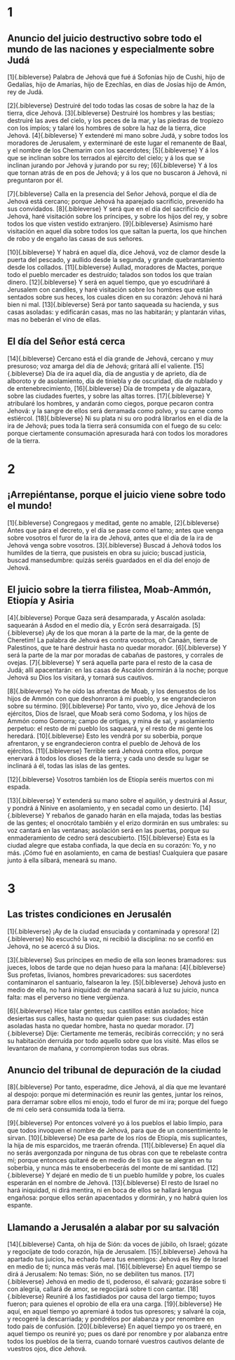 # 1 
## Anuncio del juicio destructivo sobre todo el mundo de las naciones y especialmente sobre Judá
[1]{.bibleverse} Palabra de Jehová que fué á Sofonías hijo de Cushi, hijo de Gedalías, hijo de Amarías, hijo de Ezechîas, en días de Josías hijo de Amón, rey de Judá.

 
[2]{.bibleverse} Destruiré del todo todas las cosas de sobre la haz de la tierra, dice Jehová. 
[3]{.bibleverse} Destruiré los hombres y las bestias; destruiré las aves del cielo, y los peces de la mar, y las piedras de tropiezo con los impíos; y talaré los hombres de sobre la haz de la tierra, dice Jehová. 
[4]{.bibleverse} Y extenderé mi mano sobre Judá, y sobre todos los moradores de Jerusalem, y exterminaré de este lugar el remanente de Baal, y el nombre de los Chemarim con los sacerdotes; 
[5]{.bibleverse} Y á los que se inclinan sobre los terrados al ejército del cielo; y á los que se inclinan jurando por Jehová y jurando por su rey; 
[6]{.bibleverse} Y á los que tornan atrás de en pos de Jehová; y á los que no buscaron á Jehová, ni preguntaron por él.

 
[7]{.bibleverse} Calla en la presencia del Señor Jehová, porque el día de Jehová está cercano; porque Jehová ha aparejado sacrificio, prevenido ha sus convidados. 
[8]{.bibleverse} Y será que en el día del sacrificio de Jehová, haré visitación sobre los príncipes, y sobre los hijos del rey, y sobre todos los que visten vestido extranjero. 
[9]{.bibleverse} Asimismo haré visitación en aquel día sobre todos los que saltan la puerta, los que hinchen de robo y de engaño las casas de sus señores.

 
[10]{.bibleverse} Y habrá en aquel día, dice Jehová, voz de clamor desde la puerta del pescado, y aullido desde la segunda, y grande quebrantamiento desde los collados. 
[11]{.bibleverse} Aullad, moradores de Mactes, porque todo el pueblo mercader es destruído; talados son todos los que traían dinero. 
[12]{.bibleverse} Y será en aquel tiempo, que yo escudriñaré á Jerusalem con candiles, y haré visitación sobre los hombres que están sentados sobre sus heces, los cuales dicen en su corazón: Jehová ni hará bien ni mal. 
[13]{.bibleverse} Será por tanto saqueada su hacienda, y sus casas asoladas: y edificarán casas, mas no las habitarán; y plantarán viñas, mas no beberán el vino de ellas.

## El día del Señor está cerca
 
[14]{.bibleverse} Cercano está el día grande de Jehová, cercano y muy presuroso; voz amarga del día de Jehová; gritará allí el valiente. 
[15]{.bibleverse} Día de ira aquel día, día de angustia y de aprieto, día de alboroto y de asolamiento, día de tiniebla y de oscuridad, día de nublado y de entenebrecimiento, 
[16]{.bibleverse} Día de trompeta y de algazara, sobre las ciudades fuertes, y sobre las altas torres. 
[17]{.bibleverse} Y atribularé los hombres, y andarán como ciegos, porque pecaron contra Jehová: y la sangre de ellos será derramada como polvo, y su carne como estiércol. 
[18]{.bibleverse} Ni su plata ni su oro podrá librarlos en el día de la ira de Jehová; pues toda la tierra será consumida con el fuego de su celo: porque ciertamente consumación apresurada hará con todos los moradores de la tierra. 

# 2 
## ¡Arrepiéntanse, porque el juicio viene sobre todo el mundo!
[1]{.bibleverse} Congregaos y meditad, gente no amable, 
[2]{.bibleverse} Antes que pára el decreto, y el día se pase como el tamo; antes que venga sobre vosotros el furor de la ira de Jehová, antes que el día de la ira de Jehová venga sobre vosotros. 
[3]{.bibleverse} Buscad á Jehová todos los humildes de la tierra, que pusisteis en obra su juicio; buscad justicia, buscad mansedumbre: quizás seréis guardados en el día del enojo de Jehová.

## El juicio sobre la tierra filistea, Moab-Ammón, Etiopía y Asiria
 
[4]{.bibleverse} Porque Gaza será desamparada, y Ascalón asolada: saquearán á Asdod en el medio día, y Ecrón será desarraigada. 
[5]{.bibleverse} ¡Ay de los que moran á la parte de la mar, de la gente de Cheretim! La palabra de Jehová es contra vosotros, oh Canaán, tierra de Palestinos, que te haré destruir hasta no quedar morador. 
[6]{.bibleverse} Y será la parte de la mar por moradas de cabañas de pastores, y corrales de ovejas. 
[7]{.bibleverse} Y será aquella parte para el resto de la casa de Judá; allí apacentarán: en las casas de Ascalón dormirán á la noche; porque Jehová su Dios los visitará, y tornará sus cautivos.

 
[8]{.bibleverse} Yo he oído las afrentas de Moab, y los denuestos de los hijos de Ammón con que deshonraron á mi pueblo, y se engrandecieron sobre su término. 
[9]{.bibleverse} Por tanto, vivo yo, dice Jehová de los ejércitos, Dios de Israel, que Moab será como Sodoma, y los hijos de Ammón como Gomorra; campo de ortigas, y mina de sal, y asolamiento perpetuo: el resto de mi pueblo los saqueará, y el resto de mi gente los heredará. 
[10]{.bibleverse} Esto les vendrá por su soberbia, porque afrentaron, y se engrandecieron contra el pueblo de Jehová de los ejércitos. 
[11]{.bibleverse} Terrible será Jehová contra ellos, porque enervará á todos los dioses de la tierra; y cada uno desde su lugar se inclinará á él, todas las islas de las gentes.

 
[12]{.bibleverse} Vosotros también los de Etiopía seréis muertos con mi espada.

 
[13]{.bibleverse} Y extenderá su mano sobre el aquilón, y destruirá al Assur, y pondrá á Nínive en asolamiento, y en secadal como un desierto. 
[14]{.bibleverse} Y rebaños de ganado harán en ella majada, todas las bestias de las gentes; el onocrótalo también y el erizo dormirán en sus umbrales: su voz cantará en las ventanas; asolación será en las puertas, porque su enmaderamiento de cedro será descubierto. 
[15]{.bibleverse} Esta es la ciudad alegre que estaba confiada, la que decía en su corazón: Yo, y no más. ¡Cómo fué en asolamiento, en cama de bestias! Cualquiera que pasare junto á ella silbará, meneará su mano. 

# 3 
## Las tristes condiciones en Jerusalén
[1]{.bibleverse} ¡Ay de la ciudad ensuciada y contaminada y opresora! 
[2]{.bibleverse} No escuchó la voz, ni recibió la disciplina: no se confió en Jehová, no se acercó á su Dios.

 
[3]{.bibleverse} Sus príncipes en medio de ella son leones bramadores: sus jueces, lobos de tarde que no dejan hueso para la mañana: 
[4]{.bibleverse} Sus profetas, livianos, hombres prevaricadores: sus sacerdotes contaminaron el santuario, falsearon la ley. 
[5]{.bibleverse} Jehová justo en medio de ella, no hará iniquidad: de mañana sacará á luz su juicio, nunca falta: mas el perverso no tiene vergüenza.

 
[6]{.bibleverse} Hice talar gentes; sus castillos están asolados; hice desiertas sus calles, hasta no quedar quien pase: sus ciudades están asoladas hasta no quedar hombre, hasta no quedar morador. 
[7]{.bibleverse} Dije: Ciertamente me temerás, recibirás corrección; y no será su habitación derruída por todo aquello sobre que los visité. Mas ellos se levantaron de mañana, y corrompieron todas sus obras.

## Anuncio del tribunal de depuración de la ciudad
 
[8]{.bibleverse} Por tanto, esperadme, dice Jehová, al día que me levantaré al despojo: porque mi determinación es reunir las gentes, juntar los reinos, para derramar sobre ellos mi enojo, todo el furor de mi ira; porque del fuego de mi celo será consumida toda la tierra.

 
[9]{.bibleverse} Por entonces volveré yo á los pueblos el labio limpio, para que todos invoquen el nombre de Jehová, para que de un consentimiento le sirvan. 
[10]{.bibleverse} De esa parte de los ríos de Etiopía, mis suplicantes, la hija de mis esparcidos, me traerán ofrenda. 
[11]{.bibleverse} En aquel día no serás avergonzada por ninguna de tus obras con que te rebelaste contra mí; porque entonces quitaré de en medio de ti los que se alegran en tu soberbia, y nunca más te ensoberbecerás del monte de mi santidad. 
[12]{.bibleverse} Y dejaré en medio de ti un pueblo humilde y pobre, los cuales esperarán en el nombre de Jehová. 
[13]{.bibleverse} El resto de Israel no hará iniquidad, ni dirá mentira, ni en boca de ellos se hallará lengua engañosa: porque ellos serán apacentados y dormirán, y no habrá quien los espante.

## Llamando a Jerusalén a alabar por su salvación
 
[14]{.bibleverse} Canta, oh hija de Sión: da voces de júbilo, oh Israel; gózate y regocíjate de todo corazón, hija de Jerusalem. 
[15]{.bibleverse} Jehová ha apartado tus juicios, ha echado fuera tus enemigos: Jehová es Rey de Israel en medio de ti; nunca más verás mal. 
[16]{.bibleverse} En aquel tiempo se dirá á Jerusalem: No temas: Sión, no se debiliten tus manos. 
[17]{.bibleverse} Jehová en medio de ti, poderoso, él salvará; gozaráse sobre ti con alegría, callará de amor, se regocijará sobre ti con cantar. 
[18]{.bibleverse} Reuniré á los fastidiados por causa del largo tiempo; tuyos fueron; para quienes el oprobio de ella era una carga. 
[19]{.bibleverse} He aquí, en aquel tiempo yo apremiaré á todos tus opresores; y salvaré la coja, y recogeré la descarriada; y pondrélos por alabanza y por renombre en todo país de confusión. 
[20]{.bibleverse} En aquel tiempo yo os traeré, en aquel tiempo os reuniré yo; pues os daré por renombre y por alabanza entre todos los pueblos de la tierra, cuando tornaré vuestros cautivos delante de vuestros ojos, dice Jehová. 